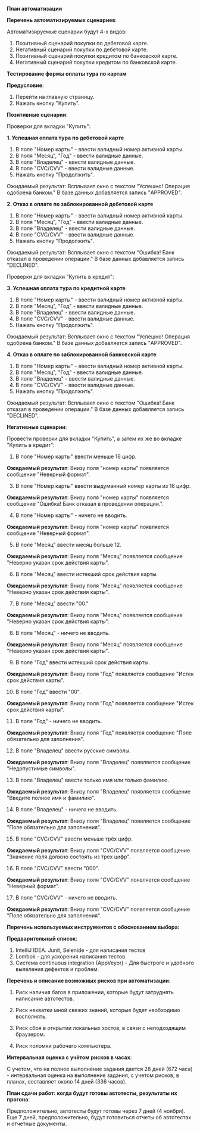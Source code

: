 **План автоматизации**


 **Перечень автоматизируемых сценариев**:

Автоматизируемые сценарии будут 4-х видов:
1. Позитивный сценарий покупки по дебетовой карте.
2. Негативный сценарий покупки по дебетовой карте.
3. Позитивный сценарий покупки кредитом по банковской карте.
4. Негативный сценарий покупки кредитом по банковской карте.


**Тестирование формы оплаты тура по картам**

**Предусловие**:
1. Перейти на главную страницу.
2. Нажать кнопку "Купить".

**Позитивные сценарии**:

Проверки для вкладки "Купить":

**1. Успешная оплата тура по дебетовой карте**
  1. В поле "Номер карты" - ввести валидный номер активной карты.
  2. В поля "Месяц", "Год" - ввести валидные данные.
  3. В поле "Владелец" -  ввести валидные данные.
  4. В поле "СVC/CVV" - ввести валидные данные.
  5. Нажать кнопку "Продолжить".

Ожидаемый результат: Всплывает окно с текстом "Успешно! Операция одобрена банком." В базе данных добавляется запись "APPROVED".

**2. Отказ в оплате по заблокированной дебетовой карте**
  1. В поле "Номер карты" - ввести валидный номер активной карты.
  2. В поля "Месяц", "Год" - ввести валидные данные.
  3. В поле "Владелец" -  ввести валидные данные.
  4. В поле "СVC/CVV" - ввести валидные данные.
  5. Нажать кнопку "Продолжить".
     
Ожидаемый результат: Всплывает окно с текстом "Ошибка! Банк отказал в проведении операции." В базе данных добавляется запись "DECLINED".

Проверки для вкладки "Купить в кредит":

**3. Успешная оплата тура по кредитной карте**
  1. В поле "Номер карты" - ввести валидный номер активной карты.
  2. В поля "Месяц", "Год" - ввести валидные данные.
  3. В поле "Владелец" -  ввести валидные данные.
  4. В поле "СVC/CVV" - ввести валидные данные.
  5. Нажать кнопку "Продолжить".
     
Ожидаемый результат: Всплывает окно с текстом "Успешно! Операция одобрена банком." В базе данных добавляется запись "APPROVED".

**4. Отказ в оплате по заблокированной банковской карте**
  1. В поле "Номер карты" - ввести валидный номер активной карты.
  2. В поля "Месяц", "Год" - ввести валидные данные.
  3. В поле "Владелец" -  ввести валидные данные.
  4. В поле "СVC/CVV" - ввести валидные данные.
  5. Нажать кнопку "Продолжить".
     
Ожидаемый результат: Всплывает окно с текстом "Ошибка! Банк отказал в проведении операции." В базе данных добавляется запись "DECLINED".



**Негативные сценарии**:

Провести проверки для вкладки "Купить", а затем их же во вкладке "Купить в кредит":

1. В поле "Номер карты" ввести меньше 16 цифр.
   
  **Ожидаемый результат**: Внизу поля "номер карты" появляется сообщение "Неверный формат".
  
3. В поле "Номер карты" ввести выдуманный номер карты из 16 цифр.

  **Ожидаемый результат**: Внизу поля "номер карты" появляется сообщение "Ошибка! Банк отказал в проведении операции.".
  
4. В поле "Номер карты" - ничего не вводить.

  **Ожидаемый результат**: Внизу поля "номер карты" появляется сообщение "Неверный формат".
  
5. В поле "Месяц" ввести месяц больше 12.

  **Ожидаемый результат**: Внизу поля "Месяц" появляется сообщение "Неверно указан срок действия карты".
  
6. В поле "Месяц" ввести истекший срок действия карты.

  **Ожидаемый результат**: Внизу поля "Месяц" появляется сообщение "Неверно указан срок действия карты".
  
7. В поле "Месяц" ввести "00."

  **Ожидаемый результат**: Внизу поля "Месяц" появляется сообщение "Неверно указан срок действия карты".
  
8. В поле "Месяц" - ничего не вводить.

  **Ожидаемый результат**: Внизу поля "Месяц" появляется сообщение "Неверно указан срок действия карты".
   
9. В поле "Год" ввести истекший срок действия карты.

  **Ожидаемый результат**: Внизу поля "Год" появляется сообщение "Истек срок действия карты".
  
10. В поле "Год" ввести "00".

   **Ожидаемый результат**: Внизу поля "Год" появляется сообщение "Истек срок действия карты".
   
11. В поле "Год" - ничего не вводить.

   **Ожидаемый результат**: Внизу поля "Год" появляется сообщение "Поле обязательно для заполнения".
   
12. В поле "Владелец" ввести русские символы.

  **Ожидаемый результат**: Внизу поля "Владелец" появляется сообщение "Недопустимые символы".
  
13. В поле "Владелец" ввести только имя или только фамилию.

  **Ожидаемый результат**: Внизу поля "Владелец" появляется сообщение "Введите полное имя и фамилию".
  
14. В поле "Владелец" - ничего не вводить.

  **Ожидаемый результат**: Внизу поля "Владелец" появляется сообщение "Поле обязательно для заполнения".
  
15. В поле "CVC/CVV" ввести меньше трёх цифр.

  **Ожидаемый результат**: Внизу поля "CVC/CVV" появляется сообщение "Значение поля должно состоять из трех цифр".
  
16. В поле "CVC/CVV" ввести "000".

  **Ожидаемый результат**: Внизу поля "CVC/CVV" появляется сообщение "Неверный формат".
  
17. В поле "CVC/CVV" - ничего не вводить.

  **Ожидаемый результат**: Внизу поля "CVC/CVV" появляется сообщение "Поле обязательно для заполнения".
   
**Перечень используемых инструментов с обоснованием выбора:**

**Предварительный список**:
1. IntelliJ IDEA. Junit, Selenide - для написания тестов
2. Lombok - для ускорения написания тестов
3. Система continuous integration (AppVeyor) - Для быстрого и удобного выявления дефектов и проблем.



**Перечень и описание возможных рисков при автоматизации**:

1. Риск наличия багов в приложении, которые будут затруднять написание автотестов.

2. Риск нехватки мной свежих знаний, которые будет необходимо восполнять.

3. Риск сбоя в открытии локальных хостов, в связи с неподходящим браузером.
4. Риск поломки рабочего компьютера.


**Интервальная оценка с учётом рисков в часах**:

C учетом, что на полное выполнение задания дается 28 дней (672 часа) - интервальная оценка на выполнение задания, с учетом рисков, в планах, составляет около 14 дней (336 часов).



**План сдачи работ: когда будут готовы автотесты, результаты их прогона**:

Предположительно, автотесты будут готовы через 7 дней (4 ноября). Еще 7 дней, предположительно, будут готовиться отчеты об автотестах и отчетные документы.
